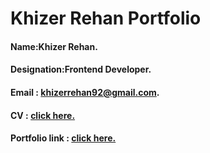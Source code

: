 # Khizer Rehan Portfolio

#### Name:Khizer Rehan.

#### Designation:Frontend Developer.

#### Email : khizerrehan92@gmail.com.

#### CV : [click here.](https://khizerrehan.github.io/khizerrehan/cv/khizerrehan_cv.pdf)

#### Portfolio link : [click here.](https://khizerrehan.github.io/khizerrehan/)
